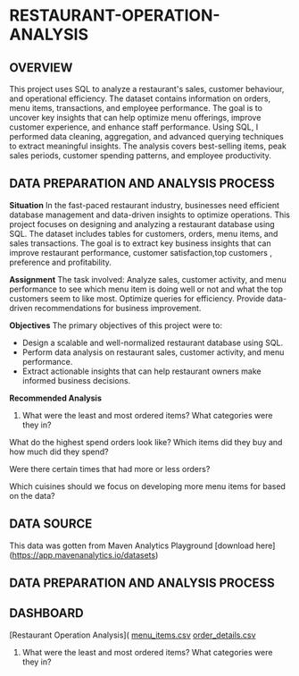 # RESTAURANT-OPERATION-ANALYSIS
## OVERVIEW
This project uses SQL to analyze a restaurant's sales, customer behaviour, and operational efficiency. The dataset contains information on orders, menu items, transactions, and employee performance. The goal is to uncover key insights that can help optimize menu offerings, improve customer experience, and enhance staff performance.
Using SQL, I performed data cleaning, aggregation, and advanced querying techniques to extract meaningful insights. The analysis covers best-selling items, peak sales periods, customer spending patterns, and employee productivity.

## DATA PREPARATION AND ANALYSIS PROCESS
  **Situation**
In the fast-paced restaurant industry, businesses need efficient database management and data-driven insights to optimize operations. This project focuses on designing and analyzing a restaurant database using SQL. The dataset includes tables for customers, orders, menu items, and sales transactions. The goal is to extract key business insights that can improve restaurant performance, customer satisfaction,top customers , preference and profitability.

 **Assignment**
The task involved:
Analyze sales, customer activity, and menu performance to see which menu item is doing well or not and what the top customers seem to like most.
Optimize queries for efficiency.
Provide data-driven recommendations for business improvement.

**Objectives**
The primary objectives of this project were to:
- Design a scalable and well-normalized restaurant database using SQL.
- Perform data analysis on restaurant sales, customer activity, and menu performance.
- Extract actionable insights that can help restaurant owners make informed business decisions.


**Recommended Analysis**
1. What were the least and most ordered items? What categories were they in?

What do the highest spend orders look like? Which items did they buy and how much did they spend?

Were there certain times that had more or less orders?

Which cuisines should we focus on developing more menu items for based on the data?

## DATA SOURCE
This data was gotten from  Maven Analytics Playground
[download here] (https://app.mavenanalytics.io/datasets)

## DATA PREPARATION AND ANALYSIS PROCESS

## DASHBOARD
[Restaurant Operation Analysis](
[menu_items.csv](https://github.com/user-attachments/files/19009031/menu_items.csv)
[order_details.csv](https://github.com/user-attachments/files/19009040/order_details.csv)

1. What were the least and most ordered items? What categories were they in?


